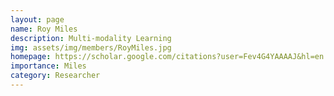 ```yaml
---
layout: page
name: Roy Miles
description: Multi-modality Learning
img: assets/img/members/RoyMiles.jpg
homepage: https://scholar.google.com/citations?user=Fev4G4YAAAAJ&hl=en
importance: Miles
category: Researcher
---
```

